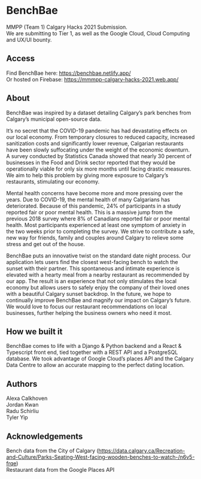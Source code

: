 # BenchBae
MMPP (Team 1) Calgary Hacks 2021 Submission.  
We are submitting to Tier 1, as well as the Google Cloud, Cloud Computing and UX/UI bounty.

## Access
Find BenchBae here: https://benchbae.netlify.app/  
Or hosted on Firebase: https://mmmpp-calgary-hacks-2021.web.app/

## About
BenchBae was inspired by a dataset detailing Calgary’s park benches from Calgary’s municipal open-source data. 

It’s no secret that the COVID-19 pandemic has had devastating effects on our local economy. From temporary closures to reduced capacity, increased sanitization costs and significantly lower revenue, Calgarian restaurants have been slowly suffocating under the weight of the economic downturn. A survey conducted by Statistics Canada showed that nearly 30 percent of businesses in the Food and Drink sector reported that they would be operationally viable for only six more months until facing drastic measures. We aim to help this problem by giving more exposure to Calgary’s restaurants, stimulating our economy.

Mental health concerns have become more and more pressing over the years. Due to COVID-19, the mental health of many Calgarians has deteriorated. Because of this pandemic, 24% of participants in a study reported fair or poor mental health. This is a massive jump from the previous 2018 survey where 8% of Canadians reported fair or poor mental health. Most participants experienced at least one symptom of anxiety in the two weeks prior to completing the survey. We strive to contribute a safe, new way for friends, family and couples around Calgary to relieve some stress and get out of the house.

BenchBae puts an innovative twist on the standard date night process. Our application lets users find the closest west-facing bench to watch the sunset with their partner. This spontaneous and intimate experience is elevated with a hearty meal from a nearby restaurant as recommended by our app. The result is an experience that not only stimulates the local economy but allows users to safely enjoy the company of their loved ones with a beautiful Calgary sunset backdrop. In the future, we hope to continually improve BenchBae and magnify our impact on Calgary’s future. We would love to focus our restaurant recommendations on local businesses, further helping the business owners who need it most. 

## How we built it
BenchBae comes to life with a Django & Python backend and a React & Typescript front end, tied together with a REST API and a PostgreSQL database. We took advantage of Google Cloud’s places API and the Calgary Data Centre to allow an accurate mapping to the perfect dating location.

## Authors
Alexa Calkhoven  
Jordan Kwan  
Radu Schirliu  
Tyler Yip  

## Acknowledgements
Bench data from the City of Calgary (https://data.calgary.ca/Recreation-and-Culture/Parks-Seating-West-facing-wooden-benches-to-watch-/n6v5-frqe)  
Restaurant data from the Google Places API 



